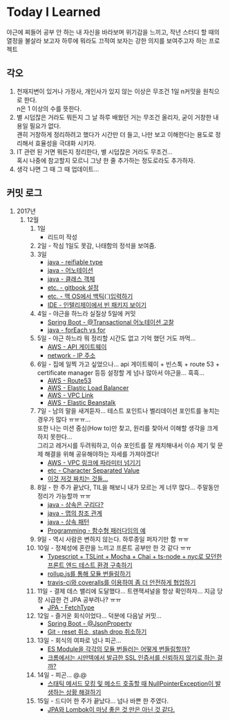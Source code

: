 # Today I Learned
야근에 찌들어 공부 안 하는 내 자신을 바라보며 위기감을 느끼고, 작년 스터디 할 때의 열정을 불살라 보고자 하루에 뭐라도 끄적여 보자는 강한 의지를 보여주고자 하는 프로젝트

## 각오
1. 천재지변이 있거나 가정사, 개인사가 있지 않는 이상은 무조건 1일 n커밋을 원칙으로 한다.  
n은 1 이상의 수를 뜻한다.  
2. 별 시덥잖은 거라도 뭐든지 그 날 하루 배웠던 거는 무조건 올리자, 굳이 거창한 내용일 필요가 없다.  
괜히 거창하게 정리하려고 했다가 시간만 더 들고, 나만 보고 이해한다는 용도로 정리해서 효율성을 극대화 시키자.  
3. IT 관련 된 거면 뭐든지 정리한다, 별 시덥잖은 거라도 무조건...  
혹시 나중에 참고할지 모르니 그냥 한 줄 추가하는 정도로라도 추가하자.  
4. 생각 나면 그 때 그 때 업데이트...

## 커밋 로그
1. 2017년  
    1. 12월  
        1. 1일  
            * 리드미 작성  
        2. 2일 - 작심 1일도 못감, 나태함의 정석을 보여줌.  
        3. 3일  
            * [java - reifiable type](/01-java/reifiable-type.md)  
            * [java - 어노테이션](/01-java/annotation.md)  
            * [java - 클래스 객체](/01-java/class-object.md)  
            * [etc. - gitbook 설정](/06-etc/gitbook-config.md)  
            * [etc. - 맥 OS에서 백틱(`)입력하기](/06-etc/mac-os-typing-backtick.md)  
            * [IDE - 인텔리제이에서 빈 패키지 보이기](/05_-ide/intellij-show-empty-package/README.md)  
        4. 4일 - 야근을 하느라 실질상 5일에 커밋
            * [Spring Boot - @Transactional 어노테이션 고찰](/02-spring-boot/transactional-commit.md)
            * [java - forEach vs for](/01-java/for-each-vs-for.md)
        5. 5일 - 야근 하느라 뭐 정리할 시간도 없고 기억 했던 거도 까먹...  
            * [AWS - API 게이트웨이](/04-aws/api-gateway.md)  
            * [network - IP 주소](/03-network/ip-address.md)  
        6. 6일 - 집에 일찍 가고 싶었으나... api 게이트웨이 + 빈스톡 + route 53 + certificate manager 등등 설정할 게 넘나 많아서 야근을... 흑흑...  
            * [AWS - Route53](/04-aws/route-53.md)  
            * [AWS - Elastic Load Balancer](/04-aws/elastic-load-balancer.md)
            * [AWS - VPC Link](/04-aws/vpc-link.md)
            * [AWS - Elastic Beanstalk](/04-aws/elastic-beanstalk.md)  
        7. 7일 - 남의 말을 새겨듣자... 테스트 포인트나 벨리데이션 포인트를 놓치는 경우가 많다 ㅠㅠㅠ...  
        또한 나는 미션 중심(How to)만 찾고, 원리를 찾아서 이해할 생각을 크게 하지 못한다...  
        그리고 레거시를 두려워하고, 이슈 포인트를 잘 캐치해내서 이슈 제기 및 문제 해결을 위해 공유해야하는 자세를 가져야겠다!  
            * [AWS - VPC 링크에 파라미터 넘기기](/04-aws/vpc-link-parameter.md)  
            * [etc - Character Separated Value](/06-etc/character-separated-value.md)  
            * [이것 저것 짜치는 것들...](/06-etc/20171207.md)  
        8. 8일 - 한 주가 끝났다, TIL을 해보니 내가 모르는 게 너무 많다... 주말동안 정리가 가능할까 ㅠㅠ  
            * [java - 상속은 구리다?](/01-java/is-extend-bad.md)  
            * [java - 맵의 참조 관계](/01-java/map-reference.md)  
            * [java - 상속 패턴](/01-java/extend-pattern.md)  
            * [Programming - 함수형 패러다임의 예](/00-programming/functional-paradigm-example.md)
        9. 9일 - 역시 사람은 변하지 않는다. 하루종일 퍼자기만 함 ㅠㅠ  
        10. 10일 - 정체성에 혼란을 느끼고 프론트 공부만 한 것 같다 ㅠㅠ
            * [Typescript + TSLint + Mocha + Chai + ts-node + nyc로 모던한 프론트 엔드 테스트 환경 구축하기](https://blog.perfectacle.com/2017/12/10/ts-node-mocha-chai/)  
            * [rollup.js를 통해 모듈 번들링하기](https://blog.perfectacle.com/2017/12/10/bundle-with-rollup)  
            * [travis-ci와 coveralls를 이용하여 좀 더 안전하게 협업하기](https://blog.perfectacle.com/2017/12/10/travis-ci-coveralls)  
        11. 11일 - 결제 데스 밸리에 도달했다... 트랜잭셔널을 항상 확인하자... 지금 당장 시급한 건 JPA 공부려나? ㅠㅠ
            * [JPA - FetchType](/02a-jpa/fetch-type.md)
        12. 12일 - 즐거운 회식이었다... 덕분에 다음날 커밋...  
            * [Spring Boot - @JsonProperty](/02-spring-boot/json-property.md)  
            * [Git - reset 취소, stash drop 취소하기](/05a-git/revert.md)  
        13. 13일 - 회식의 여파로 넘나 피곤...  
            * [ES Module을 각각의 모듈 번들러는 어떻게 번들링할까?](https://github.com/perfectacle/es-module-webpack-rollup-parcel)  
            * [크롬에서는 시만텍에서 발급한 SSL 인증서를 신뢰하지 않기로 하는 걸까?](/06-etc/chrome-symantec.md)  
        14. 14일 - 피곤... @.@  
            * [스태틱 메서드 모킹 및 메소드 호출할 때 NullPointerException이 발생하는 상황 해걸하기](/01-java/power-mocking.md)
        15. 15일 - 드디어 한 주가 끝났다... 넘나 바쁜 한 주였다.  
            * [JPA와 Lombok이 마냥 좋은 것 만은 아닌 것 같다.](/02-spring-boot/jpa-lombok.md)
